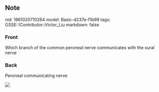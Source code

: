## Note
nid: 1661020710264
model: Basic-d237e-f1b99
tags: GSSE::!Contributor::Victor_Liu
markdown: false

### Front
Which branch of the common peroneal nerve communicates with the sural nerve

### Back
Peroneal communicating nerve
<div><img src=
"paste-051bf11eb31444981a779eb1105cea0ae1d7daed.jpg"></div>
